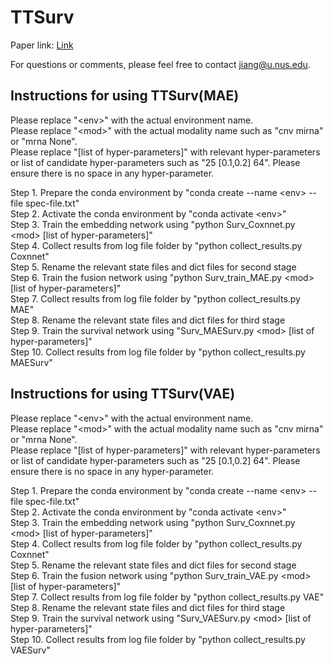 # TTSurv

Paper link: [Link](doi.org)

For questions or comments, please feel free to contact jiang@u.nus.edu. 

## Instructions for using TTSurv(MAE)

Please replace "\<env\>" with the actual environment name.  
Please replace "\<mod\>" with the actual modality name such as "cnv mirna" or "mrna None".  
Please replace "[list of hyper-parameters]" with relevant hyper-parameters or list of candidate hyper-parameters such as "25 [0.1,0.2] 64". Please ensure there is no space in any hyper-parameter.   

Step 1. Prepare the conda environment by "conda create --name \<env\> --file spec-file.txt"  
Step 2. Activate the conda environment by "conda activate \<env\>"  
Step 3. Train the embedding network using "python Surv_Coxnnet.py \<mod\> [list of hyper-parameters]"  
Step 4. Collect results from log file folder by "python collect_results.py Coxnnet"  
Step 5. Rename the relevant state files and dict files for second stage  
Step 6. Train the fusion network using "python Surv_train_MAE.py \<mod\> [list of hyper-parameters]"  
Step 7. Collect results from log file folder by "python collect_results.py MAE"  
Step 8. Rename the relevant state files and dict files for third stage  
Step 9. Train the survival network using "Surv_MAESurv.py \<mod\> [list of hyper-parameters]"  
Step 10. Collect results from log file folder by "python collect_results.py MAESurv"  

## Instructions for using TTSurv(VAE)

Please replace "\<env\>" with the actual environment name.  
Please replace "\<mod\>" with the actual modality name such as "cnv mirna" or "mrna None".  
Please replace "[list of hyper-parameters]" with relevant hyper-parameters or list of candidate hyper-parameters such as "25 [0.1,0.2] 64". Please ensure there is no space in any hyper-parameter.   

Step 1. Prepare the conda environment by "conda create --name \<env\> --file spec-file.txt"  
Step 2. Activate the conda environment by "conda activate \<env\>"  
Step 3. Train the embedding network using "python Surv_Coxnnet.py \<mod\> [list of hyper-parameters]"  
Step 4. Collect results from log file folder by "python collect_results.py Coxnnet"  
Step 5. Rename the relevant state files and dict files for second stage  
Step 6. Train the fusion network using "python Surv_train_VAE.py \<mod\> [list of hyper-parameters]"  
Step 7. Collect results from log file folder by "python collect_results.py VAE"  
Step 8. Rename the relevant state files and dict files for third stage  
Step 9. Train the survival network using "Surv_VAESurv.py \<mod\> [list of hyper-parameters]"  
Step 10. Collect results from log file folder by "python collect_results.py VAESurv"  

